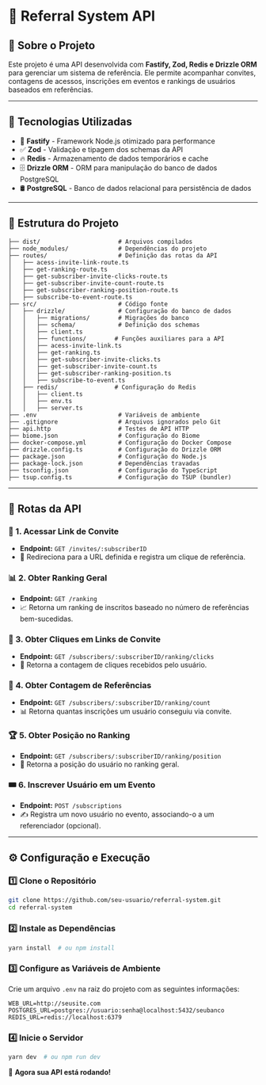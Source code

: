 # 📌 Referral System API

## 📖 Sobre o Projeto

Este projeto é uma API desenvolvida com **Fastify, Zod, Redis e Drizzle ORM** para gerenciar um sistema de referência. Ele permite acompanhar convites, contagens de acessos, inscrições em eventos e rankings de usuários baseados em referências.

---

## 🚀 Tecnologias Utilizadas

- 🚀 **Fastify** - Framework Node.js otimizado para performance
- ✅ **Zod** - Validação e tipagem dos schemas da API
- 🔥 **Redis** - Armazenamento de dados temporários e cache
- 🗄 **Drizzle ORM** - ORM para manipulação do banco de dados PostgreSQL
- 🛢 **PostgreSQL** - Banco de dados relacional para persistência de dados

---

## 📂 Estrutura do Projeto

```plaintext
├── dist/                      # Arquivos compilados
├── node_modules/              # Dependências do projeto
├── routes/                    # Definição das rotas da API
│   ├── acess-invite-link-route.ts
│   ├── get-ranking-route.ts
│   ├── get-subscriber-invite-clicks-route.ts
│   ├── get-subscriber-invite-count-route.ts
│   ├── get-subscriber-ranking-position-route.ts
│   ├── subscribe-to-event-route.ts
├── src/                       # Código fonte
│   ├── drizzle/               # Configuração do banco de dados
│   │   ├── migrations/        # Migrações do banco
│   │   ├── schema/            # Definição dos schemas
│   │   ├── client.ts
│   │   ├── functions/        # Funções auxiliares para a API
│   │   ├── acess-invite-link.ts
│   │   ├── get-ranking.ts
│   │   ├── get-subscriber-invite-clicks.ts
│   │   ├── get-subscriber-invite-count.ts
│   │   ├── get-subscriber-ranking-position.ts
│   │   ├── subscribe-to-event.ts
│   ├── redis/                # Configuração do Redis
│   │   ├── client.ts
│   │   ├── env.ts
│   │   ├── server.ts
├── .env                       # Variáveis de ambiente
├── .gitignore                 # Arquivos ignorados pelo Git
├── api.http                   # Testes de API HTTP
├── biome.json                 # Configuração do Biome
├── docker-compose.yml         # Configuração do Docker Compose
├── drizzle.config.ts          # Configuração do Drizzle ORM
├── package.json               # Configuração do Node.js
├── package-lock.json          # Dependências travadas
├── tsconfig.json              # Configuração do TypeScript
├── tsup.config.ts             # Configuração do TSUP (bundler)
```

---

## 📌 Rotas da API

### 🔗 1. Acessar Link de Convite
- **Endpoint:** `GET /invites/:subscriberID`
- 🔄 Redireciona para a URL definida e registra um clique de referência.

### 📊 2. Obter Ranking Geral
- **Endpoint:** `GET /ranking`
- 📈 Retorna um ranking de inscritos baseado no número de referências bem-sucedidas.

### 🎯 3. Obter Cliques em Links de Convite
- **Endpoint:** `GET /subscribers/:subscriberID/ranking/clicks`
- 🔢 Retorna a contagem de cliques recebidos pelo usuário.

### 🔢 4. Obter Contagem de Referências
- **Endpoint:** `GET /subscribers/:subscriberID/ranking/count`
- 📊 Retorna quantas inscrições um usuário conseguiu via convite.

### 🏆 5. Obter Posição no Ranking
- **Endpoint:** `GET /subscribers/:subscriberID/ranking/position`
- 🏅 Retorna a posição do usuário no ranking geral.

### 🎟 6. Inscrever Usuário em um Evento
- **Endpoint:** `POST /subscriptions`
- ✍️ Registra um novo usuário no evento, associando-o a um referenciador (opcional).

---

## ⚙️ Configuração e Execução

### 1️⃣ Clone o Repositório
```sh
git clone https://github.com/seu-usuario/referral-system.git
cd referral-system
```

### 2️⃣ Instale as Dependências
```sh
yarn install  # ou npm install
```

### 3️⃣ Configure as Variáveis de Ambiente
Crie um arquivo `.env` na raiz do projeto com as seguintes informações:
```env
WEB_URL=http://seusite.com
POSTGRES_URL=postgres://usuario:senha@localhost:5432/seubanco
REDIS_URL=redis://localhost:6379
```

### 4️⃣ Inicie o Servidor
```sh
yarn dev  # ou npm run dev
```

🚀 **Agora sua API está rodando!**
